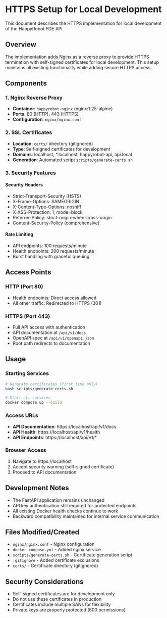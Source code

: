 # HTTPS Setup for Local Development

This document describes the HTTPS implementation for local development of the HappyRobot FDE API.

## Overview

The implementation adds Nginx as a reverse proxy to provide HTTPS termination with self-signed certificates for local development. This setup maintains all existing functionality while adding secure HTTPS access.

## Components

### 1. Nginx Reverse Proxy
- **Container**: `happyrobot-nginx` (nginx:1.25-alpine)
- **Ports**: 80 (HTTP), 443 (HTTPS)
- **Configuration**: `nginx/nginx.conf`

### 2. SSL Certificates
- **Location**: `certs/` directory (gitignored)
- **Type**: Self-signed certificates for development
- **Domains**: localhost, *.localhost, happyrobot-api, api.local
- **Generation**: Automated script `scripts/generate-certs.sh`

### 3. Security Features

#### Security Headers
- Strict-Transport-Security (HSTS)
- X-Frame-Options: SAMEORIGIN
- X-Content-Type-Options: nosniff
- X-XSS-Protection: 1; mode=block
- Referrer-Policy: strict-origin-when-cross-origin
- Content-Security-Policy (comprehensive)

#### Rate Limiting
- API endpoints: 100 requests/minute
- Health endpoints: 200 requests/minute
- Burst handling with graceful queuing

## Access Points

### HTTP (Port 80)
- Health endpoints: Direct access allowed
- All other traffic: Redirected to HTTPS (301)

### HTTPS (Port 443)
- Full API access with authentication
- API documentation at `/api/v1/docs`
- OpenAPI spec at `/api/v1/openapi.json`
- Root path redirects to documentation

## Usage

### Starting Services
```bash
# Generate certificates (first time only)
bash scripts/generate-certs.sh

# Start all services
docker compose up --build
```

### Access URLs
- **API Documentation**: https://localhost/api/v1/docs
- **API Health**: https://localhost/api/v1/health
- **API Endpoints**: https://localhost/api/v1/*

### Browser Access
1. Navigate to https://localhost
2. Accept security warning (self-signed certificate)
3. Proceed to API documentation

## Development Notes

- The FastAPI application remains unchanged
- API key authentication still required for protected endpoints
- All existing Docker health checks continue to work
- Backward compatibility maintained for internal service communication

## Files Modified/Created

- `nginx/nginx.conf` - Nginx configuration
- `docker-compose.yml` - Added nginx service
- `scripts/generate-certs.sh` - Certificate generation script
- `.gitignore` - Added certificate exclusions
- `certs/` - Certificate directory (gitignored)

## Security Considerations

- Self-signed certificates are for development only
- Do not use these certificates in production
- Certificates include multiple SANs for flexibility
- Private keys are properly protected (600 permissions)
